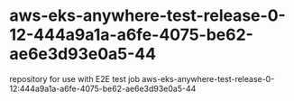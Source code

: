 # aws-eks-anywhere-test-release-0-12-444a9a1a-a6fe-4075-be62-ae6e3d93e0a5-44
repository for use with E2E test job aws-eks-anywhere-test-release-0-12:444a9a1a-a6fe-4075-be62-ae6e3d93e0a5-44
